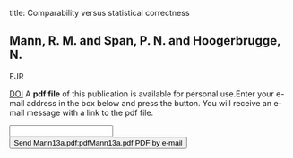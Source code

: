 title: Comparability versus statistical correctness

## Mann, R. M. and Span, P. N. and Hoogerbrugge, N.
EJR

<a href="https://doi.org/10.1016/j.ejrad.2013.08.012">DOI</a>
A <b>pdf file</b> of this publication is available for personal use.Enter your e-mail address in the box below and press the button. You will receive an e-mail message with a link to the pdf file.
<form action="sender.php">  <input type="text" name="email">  <input type="submit" value="Send Mann13a.pdf:pdfMann13a.pdf:PDF by e-mail"></form>